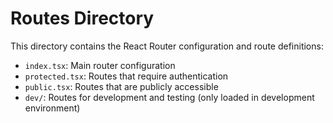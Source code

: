 
# Routes Directory

This directory contains the React Router configuration and route definitions:

- `index.tsx`: Main router configuration
- `protected.tsx`: Routes that require authentication
- `public.tsx`: Routes that are publicly accessible
- `dev/`: Routes for development and testing (only loaded in development environment)
